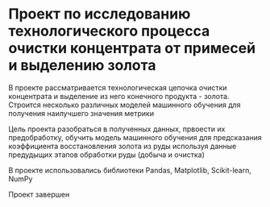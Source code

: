 #  Проект по исследованию технологического процесса очистки концентрата от примесей и выделению золота

В проекте рассматривается технологическая цепочка очистки концентрата и выделение из него конечного продукта - золота.
Строится несколько различных моделей машинного обучения для получения наилучшего значения метрики

Цель проекта разобраться в полученных данных, првоести их предобработку, обучить модель машинного обучения для предсказания коэффициента восстановления золота из руды используя данные предудыщих этапов обработки руды (добыча и очистка)

В проекте использовались библиотеки Pandas, Matplotlib, Scikit-learn, NumPy

Проект завершен
